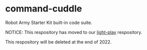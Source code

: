 # command-cuddle

Robot Army Starter Kit  built-in code suite.

NOTICE: This respository has moved to our [light-play](https://github.com/robotarmyllc/light-play) respository.

This respository will be deleted at the end of 2022.
